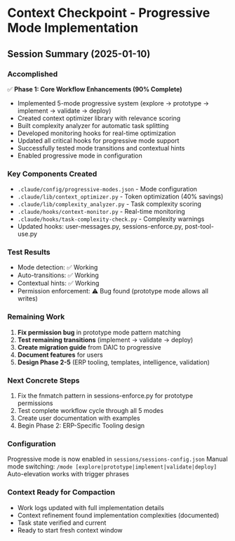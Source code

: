 # Context Checkpoint - Progressive Mode Implementation

## Session Summary (2025-01-10)

### Accomplished
✅ **Phase 1: Core Workflow Enhancements (90% Complete)**
- Implemented 5-mode progressive system (explore → prototype → implement → validate → deploy)
- Created context optimizer library with relevance scoring
- Built complexity analyzer for automatic task splitting
- Developed monitoring hooks for real-time optimization
- Updated all critical hooks for progressive mode support
- Successfully tested mode transitions and contextual hints
- Enabled progressive mode in configuration

### Key Components Created
- `.claude/config/progressive-modes.json` - Mode configuration
- `.claude/lib/context_optimizer.py` - Token optimization (40% savings)
- `.claude/lib/complexity_analyzer.py` - Task complexity scoring
- `.claude/hooks/context-monitor.py` - Real-time monitoring
- `.claude/hooks/task-complexity-check.py` - Complexity warnings
- Updated hooks: user-messages.py, sessions-enforce.py, post-tool-use.py

### Test Results
- Mode detection: ✅ Working
- Auto-transitions: ✅ Working  
- Contextual hints: ✅ Working
- Permission enforcement: ⚠️ Bug found (prototype mode allows all writes)

### Remaining Work
1. **Fix permission bug** in prototype mode pattern matching
2. **Test remaining transitions** (implement → validate → deploy)
3. **Create migration guide** from DAIC to progressive
4. **Document features** for users
5. **Design Phase 2-5** (ERP tooling, templates, intelligence, validation)

### Next Concrete Steps
1. Fix the fnmatch pattern in sessions-enforce.py for prototype permissions
2. Test complete workflow cycle through all 5 modes
3. Create user documentation with examples
4. Begin Phase 2: ERP-Specific Tooling design

### Configuration
Progressive mode is now enabled in `sessions/sessions-config.json`
Manual mode switching: `/mode [explore|prototype|implement|validate|deploy]`
Auto-elevation works with trigger phrases

### Context Ready for Compaction
- Work logs updated with full implementation details
- Context refinement found implementation complexities (documented)
- Task state verified and current
- Ready to start fresh context window